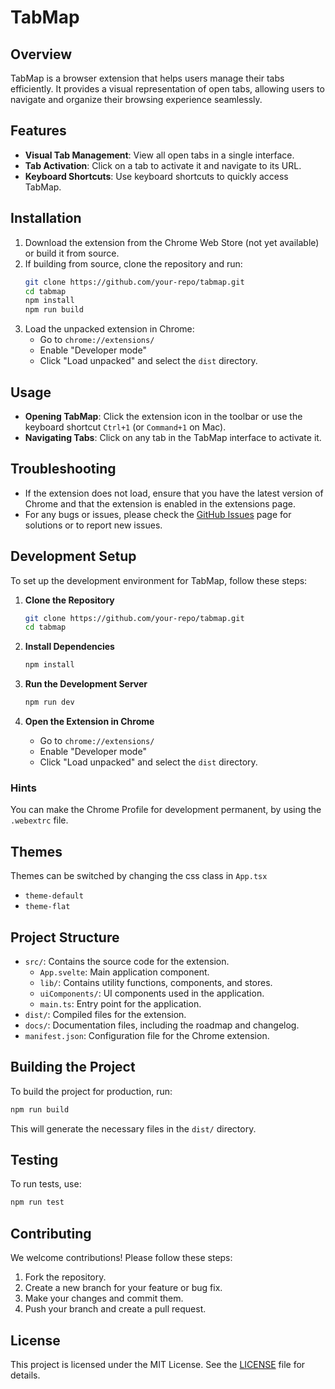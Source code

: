 # TabMap

## Overview

TabMap is a browser extension that helps users manage their tabs efficiently. It provides a visual representation of open tabs, allowing users to navigate and organize their browsing experience seamlessly.

## Features

- **Visual Tab Management**: View all open tabs in a single interface.
- **Tab Activation**: Click on a tab to activate it and navigate to its URL.
- **Keyboard Shortcuts**: Use keyboard shortcuts to quickly access TabMap.

## Installation

1. Download the extension from the Chrome Web Store (not yet available) or build it from source.
2. If building from source, clone the repository and run:
   ```bash
   git clone https://github.com/your-repo/tabmap.git
   cd tabmap
   npm install
   npm run build
   ```
3. Load the unpacked extension in Chrome:
   - Go to `chrome://extensions/`
   - Enable "Developer mode"
   - Click "Load unpacked" and select the `dist` directory.

## Usage

- **Opening TabMap**: Click the extension icon in the toolbar or use the keyboard shortcut `Ctrl+1` (or `Command+1` on Mac).
- **Navigating Tabs**: Click on any tab in the TabMap interface to activate it.

## Troubleshooting

- If the extension does not load, ensure that you have the latest version of Chrome and that the extension is enabled in the extensions page.
- For any bugs or issues, please check the [GitHub Issues](https://github.com/your-repo/issues) page for solutions or to report new issues.

## Development Setup

To set up the development environment for TabMap, follow these steps:

1. **Clone the Repository**

   ```bash
   git clone https://github.com/your-repo/tabmap.git
   cd tabmap
   ```

2. **Install Dependencies**

   ```bash
   npm install
   ```

3. **Run the Development Server**

   ```bash
   npm run dev
   ```

4. **Open the Extension in Chrome**
   - Go to `chrome://extensions/`
   - Enable "Developer mode"
   - Click "Load unpacked" and select the `dist` directory.

### Hints

You can make the Chrome Profile for development permanent, by using the `.webextrc` file.

## Themes

Themes can be switched by changing the css class in `App.tsx`

- `theme-default`
- `theme-flat`

## Project Structure

- `src/`: Contains the source code for the extension.
  - `App.svelte`: Main application component.
  - `lib/`: Contains utility functions, components, and stores.
  - `uiComponents/`: UI components used in the application.
  - `main.ts`: Entry point for the application.
- `dist/`: Compiled files for the extension.
- `docs/`: Documentation files, including the roadmap and changelog.
- `manifest.json`: Configuration file for the Chrome extension.

## Building the Project

To build the project for production, run:

```bash
npm run build
```

This will generate the necessary files in the `dist/` directory.

## Testing

To run tests, use:

```bash
npm run test
```

## Contributing

We welcome contributions! Please follow these steps:

1. Fork the repository.
2. Create a new branch for your feature or bug fix.
3. Make your changes and commit them.
4. Push your branch and create a pull request.

## License

This project is licensed under the MIT License. See the [LICENSE](LICENSE) file for details.
